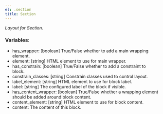 ```yaml
---
el: .section
title: Section
---
```

_Layout for Section_.

### Variables:
* has_wrapper: [boolean] True/False whether to add a main wrapping element.
* element: [string] HTML element to use for main wrapper.
* has_constrain: [boolean] True/False whether to add a constraint to block.
* constrain_classes: [string] Constrain classes used to control layout.
* label_element: [string] HTML element to use for block label.
* label: [string] The configured label of the block if visible.
* has_content_wrapper: [boolean] True/False whether a wrapping element should be added around block content.
* content_element: [string] HTML element to use for block content.
* content:  The content of this block.
